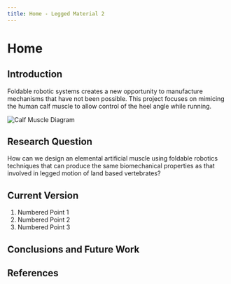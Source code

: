 ```yaml
---
title: Home - Legged Material 2
---
```


# Home

## Introduction

Foldable robotic systems creates a new opportunity to manufacture mechanisms that have not been possible. This project focuses on mimicing the human calf muscle to allow control  of the heel angle while running.


![Calf Muscle Diagram](https://mobilephysiotherapyclinic.in/wp-content/uploads/2019/12/calf-m.jpg)

## Research Question

How can we design an elemental artificial muscle using foldable robotics techniques that can produce the same biomechanical properties as that involved in legged motion of land based vertebrates? 


## Current Version

1. Numbered Point 1
1. Numbered Point 2
1. Numbered Point 3

## Conclusions and Future Work




## References
